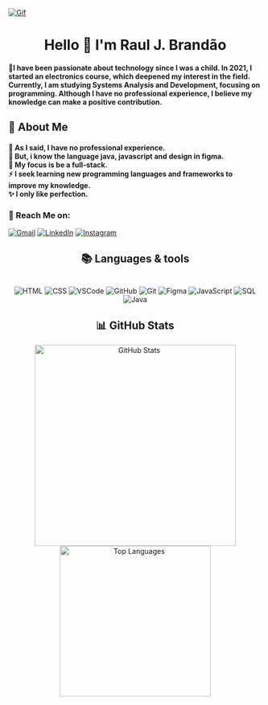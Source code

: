 <a href="https://github.com/RaulJBrandao/RaulJBrandao/blob/main/215739.gif">
  <img src="https://github.com/RaulJBrandao/RaulJBrandao/blob/main/215739.gif" alt="Gif" style="width:auto; height:auto"/>
</a>

<!--Titulo-->
<H1 align="center">Hello 👋 I'm Raul J. Brandão</H1>

<!--Sub-->
<h4 align="left">🌟I have been passionate about technology since I was a child. In 2021, I started an electronics course, which deepened my interest in the field. Currently, I am studying Systems Analysis and Development, focusing on programming. Although I have no professional experience, I believe my knowledge can make a positive contribution. </h4>

<h2>💫 About Me</h2>

<h4> 
  🌱 As I said, I have no professional experience.</br>
 🔭 But, i know the language java, javascript and design in figma.</br>
 💬 My focus is be a full-stack.</br>
 ⚡ I seek learning new programming languages and frameworks to improve my knowledge.</br>
 ✨ I only like perfection.
</h4> 

<h3>🌟 Reach Me on:</h3>

  <a href="mailto:raulj.brandao01@gmail.com"><img src="https://img.shields.io/badge/Gmail-333333?style=for-the-badge&logo=gmail&logoColor=red" alt="Gmail" /></a> 
  <a href="https://www.linkedin.com/in/raul-brandão/" target="_blank"><img src="https://img.shields.io/badge/LinkedIn-0077B5?style=for-the-badge&logo=linkedin&logoColor=white" alt="LinkedIn" /></a>
  <a href="https://www.instagram.com/raulofc01/"><img src="https://img.shields.io/badge/Instagram-333333?style=for-the-badge&logo=instagram&logoColor=white" alt="Instagram" /><a>

  <h2 align="center">📚 Languages & tools</h2>
  
<br/>

<div align="center">
    <img src="https://skillicons.dev/icons?i=html" alt="HTML" />
    <img src="https://skillicons.dev/icons?i=css" alt="CSS" />
    <img src="https://skillicons.dev/icons?i=vscode" alt="VSCode" />
    <img src="https://skillicons.dev/icons?i=github" alt="GitHub" />
    <img src="https://skillicons.dev/icons?i=git" alt="Git" />
    <img src="https://skillicons.dev/icons?i=figma" alt="Figma" />
    <img src="https://skillicons.dev/icons?i=javascript" alt="JavaScript" />
    <img src="https://skillicons.dev/icons?i=mysql" alt="SQL" />
    <img src="https://skillicons.dev/icons?i=java" alt="Java" />
</div>

<div align="center">
    <h2>📊 GitHub Stats </h2>
    <img width="400px" src="https://github-readme-stats.vercel.app/api?username=RaulJBrandao&show_icons=true&theme=shadow_blue&hide_border=true&include_all_commits=false&count_private=false" alt="GitHub Stats">
    <img width="300px" src="https://github-readme-stats.vercel.app/api/top-langs/?username=RaulJBrandao&theme=shadow_blue&hide_border=true&include_all_commits=false&count_private=false&layout=compact" alt="Top Languages">
</div>
